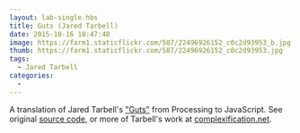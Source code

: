 ```yaml
---
layout: lab-single.hbs
title: Guts (Jared Tarbell)
date: 2015-10-16 18:47:48
image: https://farm1.staticflickr.com/587/22496926152_c0c2d93953_b.jpg
thumb: https://farm1.staticflickr.com/587/22496926152_c0c2d93953.jpg
tags:
  - Jared Tarbell
categories:
  -
---
```

A translation of Jared Tarbell's <a href="http://www.complexification.net/gallery/machines/guts/" target="_blank">"Guts"</a> from Processing to JavaScript. See original <a href="http://www.complexification.net/gallery/machines/guts/appletl/guts_l.pde" target="_blank">source code</a>, or more of Tarbell's work at <a href="http://www.complexification.net/gallery/" target="_blank">complexification.net</a>.